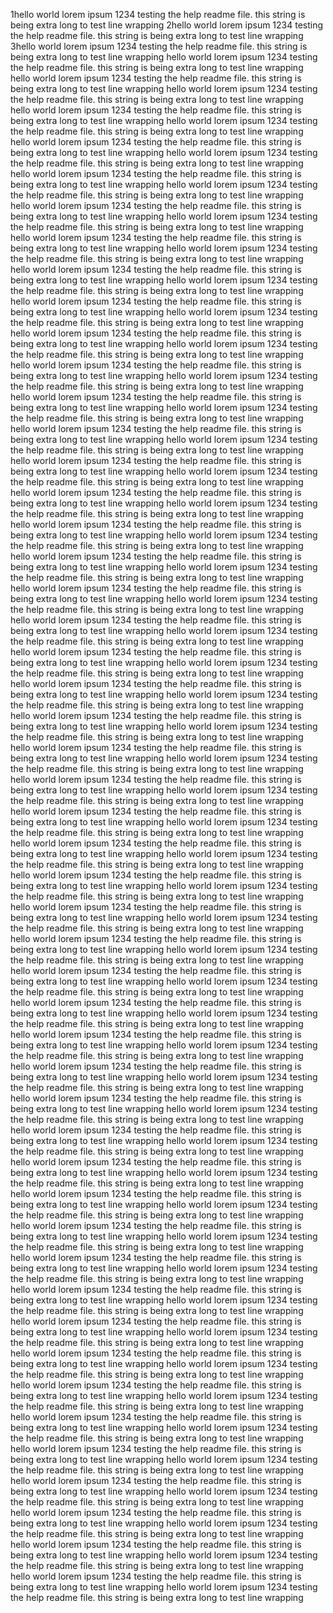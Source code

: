 1hello world lorem ipsum 1234 testing the help readme file. this string is being extra long to test line wrapping
2hello world lorem ipsum 1234 testing the help readme file. this string is being extra long to test line wrapping
3hello world lorem ipsum 1234 testing the help readme file. this string is being extra long to test line wrapping
hello world lorem ipsum 1234 testing the help readme file. this string is being extra long to test line wrapping
hello world lorem ipsum 1234 testing the help readme file. this string is being extra long to test line wrapping
hello world lorem ipsum 1234 testing the help readme file. this string is being extra long to test line wrapping
hello world lorem ipsum 1234 testing the help readme file. this string is being extra long to test line wrapping
hello world lorem ipsum 1234 testing the help readme file. this string is being extra long to test line wrapping
hello world lorem ipsum 1234 testing the help readme file. this string is being extra long to test line wrapping
hello world lorem ipsum 1234 testing the help readme file. this string is being extra long to test line wrapping
hello world lorem ipsum 1234 testing the help readme file. this string is being extra long to test line wrapping
hello world lorem ipsum 1234 testing the help readme file. this string is being extra long to test line wrapping
hello world lorem ipsum 1234 testing the help readme file. this string is being extra long to test line wrapping
hello world lorem ipsum 1234 testing the help readme file. this string is being extra long to test line wrapping
hello world lorem ipsum 1234 testing the help readme file. this string is being extra long to test line wrapping
hello world lorem ipsum 1234 testing the help readme file. this string is being extra long to test line wrapping
hello world lorem ipsum 1234 testing the help readme file. this string is being extra long to test line wrapping
hello world lorem ipsum 1234 testing the help readme file. this string is being extra long to test line wrapping
hello world lorem ipsum 1234 testing the help readme file. this string is being extra long to test line wrapping
hello world lorem ipsum 1234 testing the help readme file. this string is being extra long to test line wrapping
hello world lorem ipsum 1234 testing the help readme file. this string is being extra long to test line wrapping
hello world lorem ipsum 1234 testing the help readme file. this string is being extra long to test line wrapping
hello world lorem ipsum 1234 testing the help readme file. this string is being extra long to test line wrapping
hello world lorem ipsum 1234 testing the help readme file. this string is being extra long to test line wrapping
hello world lorem ipsum 1234 testing the help readme file. this string is being extra long to test line wrapping
hello world lorem ipsum 1234 testing the help readme file. this string is being extra long to test line wrapping
hello world lorem ipsum 1234 testing the help readme file. this string is being extra long to test line wrapping
hello world lorem ipsum 1234 testing the help readme file. this string is being extra long to test line wrapping
hello world lorem ipsum 1234 testing the help readme file. this string is being extra long to test line wrapping
hello world lorem ipsum 1234 testing the help readme file. this string is being extra long to test line wrapping
hello world lorem ipsum 1234 testing the help readme file. this string is being extra long to test line wrapping
hello world lorem ipsum 1234 testing the help readme file. this string is being extra long to test line wrapping
hello world lorem ipsum 1234 testing the help readme file. this string is being extra long to test line wrapping
hello world lorem ipsum 1234 testing the help readme file. this string is being extra long to test line wrapping
hello world lorem ipsum 1234 testing the help readme file. this string is being extra long to test line wrapping
hello world lorem ipsum 1234 testing the help readme file. this string is being extra long to test line wrapping
hello world lorem ipsum 1234 testing the help readme file. this string is being extra long to test line wrapping
hello world lorem ipsum 1234 testing the help readme file. this string is being extra long to test line wrapping
hello world lorem ipsum 1234 testing the help readme file. this string is being extra long to test line wrapping
hello world lorem ipsum 1234 testing the help readme file. this string is being extra long to test line wrapping
hello world lorem ipsum 1234 testing the help readme file. this string is being extra long to test line wrapping
hello world lorem ipsum 1234 testing the help readme file. this string is being extra long to test line wrapping
hello world lorem ipsum 1234 testing the help readme file. this string is being extra long to test line wrapping
hello world lorem ipsum 1234 testing the help readme file. this string is being extra long to test line wrapping
hello world lorem ipsum 1234 testing the help readme file. this string is being extra long to test line wrapping
hello world lorem ipsum 1234 testing the help readme file. this string is being extra long to test line wrapping
hello world lorem ipsum 1234 testing the help readme file. this string is being extra long to test line wrapping
hello world lorem ipsum 1234 testing the help readme file. this string is being extra long to test line wrapping
hello world lorem ipsum 1234 testing the help readme file. this string is being extra long to test line wrapping
hello world lorem ipsum 1234 testing the help readme file. this string is being extra long to test line wrapping
hello world lorem ipsum 1234 testing the help readme file. this string is being extra long to test line wrapping
hello world lorem ipsum 1234 testing the help readme file. this string is being extra long to test line wrapping
hello world lorem ipsum 1234 testing the help readme file. this string is being extra long to test line wrapping
hello world lorem ipsum 1234 testing the help readme file. this string is being extra long to test line wrapping
hello world lorem ipsum 1234 testing the help readme file. this string is being extra long to test line wrapping
hello world lorem ipsum 1234 testing the help readme file. this string is being extra long to test line wrapping
hello world lorem ipsum 1234 testing the help readme file. this string is being extra long to test line wrapping
hello world lorem ipsum 1234 testing the help readme file. this string is being extra long to test line wrapping
hello world lorem ipsum 1234 testing the help readme file. this string is being extra long to test line wrapping
hello world lorem ipsum 1234 testing the help readme file. this string is being extra long to test line wrapping
hello world lorem ipsum 1234 testing the help readme file. this string is being extra long to test line wrapping
hello world lorem ipsum 1234 testing the help readme file. this string is being extra long to test line wrapping
hello world lorem ipsum 1234 testing the help readme file. this string is being extra long to test line wrapping
hello world lorem ipsum 1234 testing the help readme file. this string is being extra long to test line wrapping
hello world lorem ipsum 1234 testing the help readme file. this string is being extra long to test line wrapping
hello world lorem ipsum 1234 testing the help readme file. this string is being extra long to test line wrapping
hello world lorem ipsum 1234 testing the help readme file. this string is being extra long to test line wrapping
hello world lorem ipsum 1234 testing the help readme file. this string is being extra long to test line wrapping
hello world lorem ipsum 1234 testing the help readme file. this string is being extra long to test line wrapping
hello world lorem ipsum 1234 testing the help readme file. this string is being extra long to test line wrapping
hello world lorem ipsum 1234 testing the help readme file. this string is being extra long to test line wrapping
hello world lorem ipsum 1234 testing the help readme file. this string is being extra long to test line wrapping
hello world lorem ipsum 1234 testing the help readme file. this string is being extra long to test line wrapping
hello world lorem ipsum 1234 testing the help readme file. this string is being extra long to test line wrapping
hello world lorem ipsum 1234 testing the help readme file. this string is being extra long to test line wrapping
hello world lorem ipsum 1234 testing the help readme file. this string is being extra long to test line wrapping
hello world lorem ipsum 1234 testing the help readme file. this string is being extra long to test line wrapping
hello world lorem ipsum 1234 testing the help readme file. this string is being extra long to test line wrapping
hello world lorem ipsum 1234 testing the help readme file. this string is being extra long to test line wrapping
hello world lorem ipsum 1234 testing the help readme file. this string is being extra long to test line wrapping
hello world lorem ipsum 1234 testing the help readme file. this string is being extra long to test line wrapping
hello world lorem ipsum 1234 testing the help readme file. this string is being extra long to test line wrapping
hello world lorem ipsum 1234 testing the help readme file. this string is being extra long to test line wrapping
hello world lorem ipsum 1234 testing the help readme file. this string is being extra long to test line wrapping
hello world lorem ipsum 1234 testing the help readme file. this string is being extra long to test line wrapping
hello world lorem ipsum 1234 testing the help readme file. this string is being extra long to test line wrapping
hello world lorem ipsum 1234 testing the help readme file. this string is being extra long to test line wrapping
hello world lorem ipsum 1234 testing the help readme file. this string is being extra long to test line wrapping
hello world lorem ipsum 1234 testing the help readme file. this string is being extra long to test line wrapping
hello world lorem ipsum 1234 testing the help readme file. this string is being extra long to test line wrapping
hello world lorem ipsum 1234 testing the help readme file. this string is being extra long to test line wrapping
hello world lorem ipsum 1234 testing the help readme file. this string is being extra long to test line wrapping
hello world lorem ipsum 1234 testing the help readme file. this string is being extra long to test line wrapping
hello world lorem ipsum 1234 testing the help readme file. this string is being extra long to test line wrapping
hello world lorem ipsum 1234 testing the help readme file. this string is being extra long to test line wrapping
hello world lorem ipsum 1234 testing the help readme file. this string is being extra long to test line wrapping
hello world lorem ipsum 1234 testing the help readme file. this string is being extra long to test line wrapping
hello world lorem ipsum 1234 testing the help readme file. this string is being extra long to test line wrapping
hello world lorem ipsum 1234 testing the help readme file. this string is being extra long to test line wrapping
hello world lorem ipsum 1234 testing the help readme file. this string is being extra long to test line wrapping
